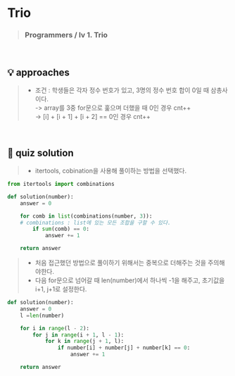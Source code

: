 # Trio

> ### Programmers / lv 1. Trio

<br>

## 💡 approaches
>  - 조건 : 학생들은 각자 정수 번호가 있고, 3명의 정수 번호 합이 0일 때 삼총사이다. <br>
>   -> array를 3중 for문으로 훑으며 더했을 때 0인 경우 cnt++ <br>
>   -> [i] + [i + 1] + [i + 2] == 0인 경우 cnt++

<br>

## 🔑 quiz solution

> - itertools, cobination을 사용해 풀이하는 방법을 선택했다. 

```py
from itertools import combinations

def solution(number):
    answer = 0

    for comb in list(combinations(number, 3)):
    # combinations : list에 있는 모든 조합을 구할 수 있다. 
        if sum(comb) == 0:
            answer += 1

    return answer
```

> - 처음 접근했던 방법으로 풀이하기 위해서는 중복으로 더해주는 것을 주의해야한다.
> - 다음 for문으로 넘어갈 때 len(number)에서 하나씩 -1을 해주고, 초기값을 i+1, j+1로 설정한다.

```py
def solution(number):
    answer = 0
    l =len(number)

    for i in range(l - 2):
        for j in range(i + 1, l - 1):
            for k in range(j + 1, l):
                if number[i] + number[j] + number[k] == 0:
                    answer += 1

    return answer
```